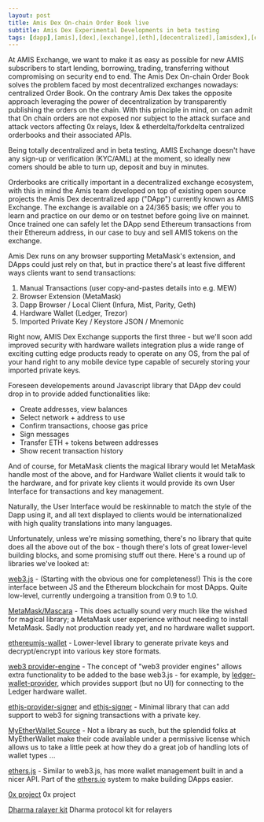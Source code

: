 ```yaml
---
layout: post
title: Amis Dex On-chain Order Book live
subtitle: Amis Dex Experimental Developments in beta testing
tags: [dapp],[amis],[dex],[exchange],[eth],[decentralized],[amisdex],[erc20],[dapp-developer],[onchain],[orderbook],[order],[matching]
---
```


At AMIS Exchange, we want to make it as easy as possible for new AMIS subscribers to start lending, borrowing, trading, transferring without compromising on security end to end. The Amis Dex On-chain Order Book solves the problem faced by most decentralized exchanges nowadays: centralized Order Book. On the contrary Amis Dex takes the opposite approach leveraging the power of decentralization by transparently publishing the orders on the chain. With this principle in mind, on can admit that On chain orders are not exposed nor subject to the attack surface and attack vectors affecting 0x relays, Idex & etherdelta/forkdelta centralized orderbooks and their associated APIs.

Being totally decentralized and in beta testing, AMIS Exchange doesn't have any sign-up or verification (KYC/AML) at the moment, so ideally new comers should be able to turn up, deposit and buy in minutes.

Orderbooks are critically important in a decentralized exchange ecosystem, with this in mind the Amis team developed on top of existing open source projects the Amis Dex decentralized app ("DApp") currently known as AMIS Exchange. The exchange is available on a 24/365 basis; we offer you to learn and practice on our demo or on testnet before going live on mainnet. Once trained one  can safely let the DApp send Ethereum transactions from their Ethereum address, in our case to buy and sell AMIS tokens on the exchange.

Amis Dex runs on any browser supporting MetaMask's extension, and DApps could just rely on that, but in practice there's at least five different ways clients want to send transactions:

 1. Manual Transactions (user copy-and-pastes details into e.g. MEW)
 2. Browser Extension (MetaMask)
 3. Dapp Browser / Local Client (Infura, Mist, Parity, Geth)
 4. Hardware Wallet (Ledger, Trezor)
 5. Imported Private Key / Keystore JSON / Mnemonic

Right now, AMIS Dex Exchange supports the first three - but we'll soon add improved security with hardware wallets integration plus a wide range of exciting cutting edge products ready to operate on any OS, from the pal of your hand right to any mobile device type capable of securely storing your imported private keys.

Foreseen developements around Javascript library that DApp dev could drop in to provide added functionalities like:

 - Create addresses, view balances
 - Select network + address to use
 - Confirm transactions, choose gas price
 - Sign messages
 - Transfer ETH + tokens between addresses
 - Show recent transaction history

And of course, for MetaMask clients the magical library would let MetaMask handle most of the above, and for Hardware Wallet clients it would talk to the hardware, and for private key clients it would provide its own User Interface for transactions and key management.

Naturally, the User Interface would be reskinnable to match the style of the Dapp using it, and all text displayed to clients would be internationalized with high quality translations into many languages.

Unfortunately, unless we're missing something, there's no library that quite does all the above out of the box - though there's lots of great lower-level building blocks, and some promising stuff out there. Here's a round up of libraries we've looked at:

[web3.js](https://github.com/ethereum/web3.js) - (Starting with the obvious one for completeness!) This is the core interface between JS and the Ethereum blockchain for most DApps. Quite low-level, currently undergoing a transition from 0.9 to 1.0.

[MetaMask/Mascara](https://github.com/MetaMask/mascara) - This does actually sound very much like the wished for magical library; a MetaMask user experience without needing to install MetaMask. Sadly not production ready yet, and no hardware wallet support.

[ethereumjs-wallet](https://github.com/ethereumjs/ethereumjs-wallet) - Lower-level library to generate private keys and decrypt/encrypt into various key store formats.

[web3 provider-engine](https://github.com/MetaMask/provider-engine) - The concept of "web3 provider engines" allows extra functionality to be added to the base web3.js - for example, by [ledger-wallet-provider](https://github.com/Neufund/ledger-wallet-provider), which provides support (but no UI) for connecting to the Ledger hardware wallet.

[ethjs-provider-signer](https://github.com/ethjs/ethjs-provider-signer) and [ethjs-signer](https://github.com/ethjs/ethjs-signer) - Minimal library that can add support to web3 for signing transactions with a private key.

[MyEtherWallet Source](https://github.com/kvhnuke/etherwallet/tree/mercury/app/scripts/staticJS) - Not a library as such, but the splendid folks at MyEtherWallet make their code available under a permissive license which allows us to take a little peek at how they do a great job of handling lots of wallet types ...

[ethers.js](https://github.com/ethers-io/ethers.js) - Similar to web3.js, has more wallet management built in and a nicer API. Part of the [ethers.io](https://docs.ethers.io/ethers-app/html/) system to make building DApps easier.

[0x project](https://github.com/0xproject) 0x project

[Dharma ralayer kit](https://github.com/dharmaprotocol/relayer-kit) Dharma protocol kit for relayers

